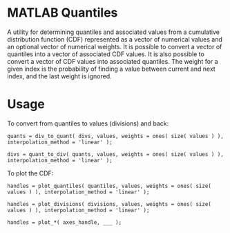 # MATLAB Quantiles

A utility for determining quantiles and associated values from a cumulative distribution function (CDF) represented as a vector of numerical values and an optional vector of numerical weights. It is possible to convert a vector of quantiles into a vector of associated CDF values. It is also possible to convert a vector of CDF values into associated quantiles. The weight for a given index is the probability of finding a value between current and next index, and the last weight is ignored.

# Usage

To convert from quantiles to values (divisions) and back:

`quants = div_to_quant( divs, values, weights = ones( size( values ) ), interpolation_method = 'linear' );`

`divs = quant_to_div( quants, values, weights = ones( size( values ) ), interpolation_method = 'linear' );`

To plot the CDF:

`handles = plot_quantiles( quantiles, values, weights = ones( size( values ) ), interpolation_method = 'linear' );`

`handles = plot_divisions( divisions, values, weights = ones( size( values ) ), interpolation_method = 'linear' );`

`handles = plot_*( axes_handle, ___ );`
